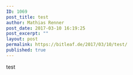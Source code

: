 ```yaml
---
ID: 1069
post_title: test
author: Mathias Renner
post_date: 2017-03-10 16:19:25
post_excerpt: ""
layout: post
permalink: https://bitleaf.de/2017/03/10/test/
published: true
---
```

test